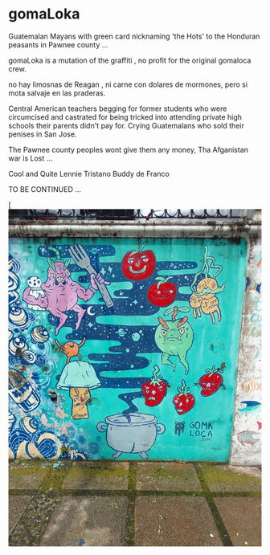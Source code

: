 # gomaLoka

Guatemalan Mayans with green card nicknaming 'the Hots' to the Honduran peasants in Pawnee county ...

gomaLoka is a mutation of the graffiti , no profit for the original gomaloca crew.

no hay limosnas de Reagan , ni carne con dolares de mormones, pero si mota salvaje en las praderas.

Central American teachers begging for former students who were circumcised and castrated for being tricked into attending private high schools their parents didn't pay for. Crying Guatemalans who sold their penises in San Jose.

The Pawnee county peoples wont give them any money, Tha Afganistan war is Lost ...

Cool and Quite Lennie Tristano Buddy de Franco

TO BE CONTINUED ...

[![Lennie Tristano sextet Wow.... ](https://raw.githubusercontent.com/rgarro/gomaLoka/main/plan.jpg)
